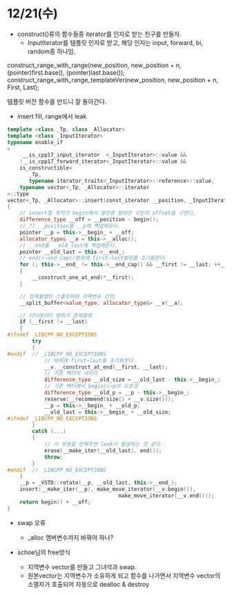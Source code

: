 # 12/21(수)

- construct()류의 함수들중 iterator를 인자로 받는 친구를 만들자.
  - InputIterator를 템플릿 인자로 받고, 해당 인자는 input, forward, bi, random중 하나임.

construct_range_with_range(new_position, new_position + n, (pointer)first.base(), (pointer)last.base());
construct_range_with_range_templateVer(new_position, new_position + n, First, Last);

템플릿 버전 함수를 만드니 잘 돌아간다.

- insert fill, range에서 leak

```C++
template <class _Tp, class _Allocator>
template <class _InputIterator>
typename enable_if
<
     __is_cpp17_input_iterator  <_InputIterator>::value &&
    !__is_cpp17_forward_iterator<_InputIterator>::value &&
    is_constructible<
       _Tp,
       typename iterator_traits<_InputIterator>::reference>::value,
    typename vector<_Tp, _Allocator>::iterator
>::type
vector<_Tp, _Allocator>::insert(const_iterator __position, _InputIterator __first, _InputIterator __last)
{
	// insert할 위치가 begin에서 얼만큼 떨어진 곳인지 offset을 구한다.
    difference_type __off = __position - begin();
	// ?? __position를 __p에 백업해둔다.
    pointer __p = this->__begin_ + __off;
    allocator_type& __a = this->__alloc();
	// __end를 __old_last에 백업해둔다.
    pointer __old_last = this->__end_;
	// end()~end_cap()범위에 first~last범위를 초기화한다.
    for (; this->__end_ != this->__end_cap() && __first != __last; ++__first)
    {
        __construct_one_at_end(*__first);
    }

	// 정체불명의 스플릿버퍼 지역변수 선언.
    __split_buffer<value_type, allocator_type&> __v(__a);

	// 이터레이터 범위가 존재할때
    if (__first != __last)
    {
#ifndef _LIBCPP_NO_EXCEPTIONS
        try
        {
#endif  // _LIBCPP_NO_EXCEPTIONS
			// 버퍼에 first~last를 초기화한다.
            __v.__construct_at_end(__first, __last);
			// 기존 벡터의 사이즈
            difference_type __old_size = __old_last - this->__begin_;
			// 기존 벡터에서 begin()~p의 오프셋
            difference_type __old_p = __p - this->__begin_;
            reserve(__recommend(size() + __v.size()));
            __p = this->__begin_ + __old_p;
            __old_last = this->__begin_ + __old_size;
#ifndef _LIBCPP_NO_EXCEPTIONS
        }
        catch (...)
        {
			// 이 부분을 안해주면 leak이 발생하는 것 같다.
            erase(__make_iter(__old_last), end());
            throw;
        }
#endif  // _LIBCPP_NO_EXCEPTIONS
    }
    __p = _VSTD::rotate(__p, __old_last, this->__end_);
    insert(__make_iter(__p), make_move_iterator(__v.begin()),
                                    make_move_iterator(__v.end()));
    return begin() + __off;
}
```






- swap 오류
  - _alloc 멤버변수까지 바꿔야 하나?

- schoe님의 free방식
	- 지역변수 vector를 만들고 그녀석과 swap.
	- 원본vector는 지역변수가 소유하게 되고 함수를 나가면서 지역변수 vector의 소멸자가 호출되어 자동으로 dealloc & destroy